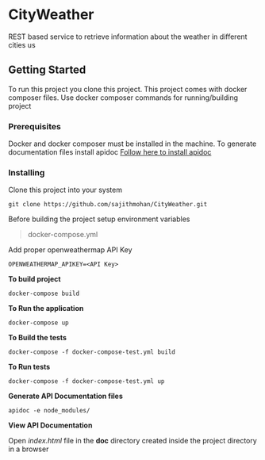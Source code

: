 # CityWeather
REST based service to retrieve information about the weather in different cities us

## Getting Started
To run this project you clone this project. This project comes with docker composer files.  Use docker composer commands for running/building project

### Prerequisites
Docker and docker composer must be installed in the machine.
To generate documentation files install apidoc [Follow here to install apidoc](http://apidocjs.com/#install)
### Installing
Clone this project into your system

    git clone https://github.com/sajithmohan/CityWeather.git

Before building the project setup environment variables

>  docker-compose.yml

Add proper openweathermap API Key 

    OPENWEATHERMAP_APIKEY=<API Key>
**To build project**

    docker-compose build

 **To Run the application**

    docker-compose up
    
**To Build the tests**

    docker-compose -f docker-compose-test.yml build
**To Run tests** 

    docker-compose -f docker-compose-test.yml up
**Generate API Documentation files**

    apidoc -e node_modules/
**View API Documentation**

Open *index.html* file in the **doc** directory created inside the project directory in a browser
